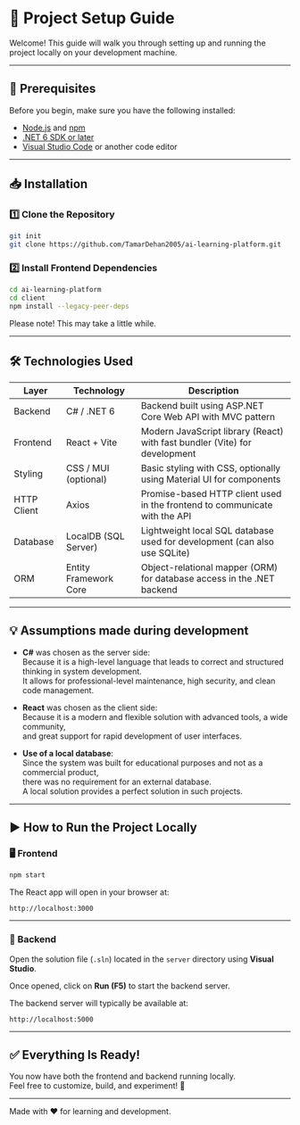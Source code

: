 # 🚀 Project Setup Guide

Welcome! This guide will walk you through setting up and running the project locally on your development machine.

---

## 🔧 Prerequisites

Before you begin, make sure you have the following installed:

- [Node.js](https://nodejs.org/) and [npm](https://www.npmjs.com/)
- [.NET 6 SDK or later](https://dotnet.microsoft.com/download)
- [Visual Studio Code](https://code.visualstudio.com/) or another code editor

---

## 📥 Installation

### 1️⃣ Clone the Repository

```bash
git init
git clone https://github.com/TamarDehan2005/ai-learning-platform.git
```

### 2️⃣ Install Frontend Dependencies

```bash
cd ai-learning-platform
cd client
npm install --legacy-peer-deps
```
Please note! This may take a little while.

---

## 🛠️ Technologies Used

| Layer       | Technology             | Description                                                                 |
|-------------|------------------------|-----------------------------------------------------------------------------|
| Backend     | C# / .NET 6            | Backend built using ASP.NET Core Web API with MVC pattern                  |
| Frontend    | React + Vite           | Modern JavaScript library (React) with fast bundler (Vite) for development |
| Styling     | CSS / MUI (optional)   | Basic styling with CSS, optionally using Material UI for components         |
| HTTP Client | Axios                  | Promise-based HTTP client used in the frontend to communicate with the API |
| Database    | LocalDB (SQL Server)   | Lightweight local SQL database used for development (can also use SQLite)  |
| ORM         | Entity Framework Core  | Object-relational mapper (ORM) for database access in the .NET backend     |

---

## 💡 Assumptions made during development

- **C#** was chosen as the server side:  
Because it is a high-level language that leads to correct and structured thinking in system development.  
It allows for professional-level maintenance, high security, and clean code management.

- **React** was chosen as the client side:  
Because it is a modern and flexible solution with advanced tools, a wide community,  
and great support for rapid development of user interfaces.

- **Use of a local database**:  
Since the system was built for educational purposes and not as a commercial product,  
there was no requirement for an external database.  
A local solution provides a perfect solution in such projects.

---

## ▶️ How to Run the Project Locally

### 🖥️ Frontend

```bash
npm start
```

The React app will open in your browser at:

```
http://localhost:3000
```

---

### 🔌 Backend

Open the solution file (`.sln`) located in the `server` directory using **Visual Studio**.

Once opened, click on **Run (F5)** to start the backend server.

The backend server will typically be available at:

```
http://localhost:5000
```

---

## ✅ Everything Is Ready!

You now have both the frontend and backend running locally.  
Feel free to customize, build, and experiment! 🎉

---

Made with ❤️ for learning and development.
